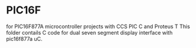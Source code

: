 # PIC16F
for PIC16F877A microcontroller projects with CCS PIC C and Proteus T
This folder contails C code for dual seven segment display interface with pic16f877a uC.
